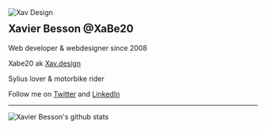 <img align="left" alt="Xav Design" src="http://www.xavdesign.com/wp-content/themes/xavdesign/img/logo-xavdesign-com.jpg" />

## Xavier Besson @XaBe20

Web developer & webdesigner since 2008

Xabe20 ak [Xav.design](http://xav.design/)

Sylius lover & motorbike rider

Follow me on [Twitter](https://twitter.com/xabe20) and [LinkedIn](https://www.linkedin.com/in/xbesson/)


<hr />

<img alt="Xavier Besson's github stats" src="https://github-readme-stats.vercel.app/api?username=xabe20&count_private=1&show_icons=true" />
